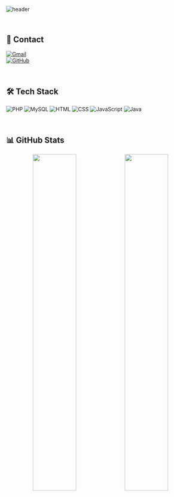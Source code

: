 ![header](https://capsule-render.vercel.app/api?type=waving&color=1c1c1c&height=220&section=header&text=Hyeung%20Jun%20!&fontSize=60&animation=fadeIn&fontAlign=70&fontAlignY=30&fontColor=f5f5f5&descAlign=50&descAlignY=55)


<br/>

<h2>💌 Contact</h2>

[![Gmail](https://img.shields.io/badge/Gmail-EA4335?style=flat&logo=gmail&logoColor=white)](mailto:azaz2661@daum.net)  
[![GitHub](https://img.shields.io/badge/GitHub-181717?style=flat&logo=github&logoColor=white)](https://github.com/Hlxecz)

<br/>

<h2>🛠 Tech Stack</h2>

![PHP](https://img.shields.io/badge/PHP-777BB4?style=flat&logo=php&logoColor=white)
![MySQL](https://img.shields.io/badge/MySQL-4479A1?style=flat&logo=mysql&logoColor=white)
![HTML](https://img.shields.io/badge/HTML5-E34F26?style=flat&logo=html5&logoColor=white)
![CSS](https://img.shields.io/badge/CSS3-1572B6?style=flat&logo=css3&logoColor=white)
![JavaScript](https://img.shields.io/badge/JavaScript-F7DF1E?style=flat&logo=javascript&logoColor=black)
![Java](https://img.shields.io/badge/Java-007396?style=flat&logo=java&logoColor=white)

<br/>

<h2>📊 GitHub Stats</h2>

<div align="center">
  <img src="https://github-readme-stats.vercel.app/api?username=Hlxecz&show_icons=true&theme=tokyonight" width="48%" />
  <img src="https://github-readme-stats.vercel.app/api/top-langs/?username=Hlxecz&layout=compact&theme=tokyonight" width="48%" />
</div>

